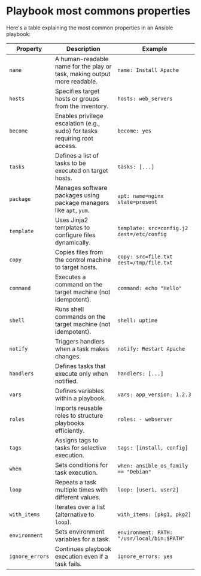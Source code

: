 # Playbook most commons properties 

Here's a table explaining the most common properties in an Ansible playbook:  

| **Property**   | **Description** | **Example** |
|--------------|---------------|------------|
| `name` | A human-readable name for the play or task, making output more readable. | `name: Install Apache` |
| `hosts` | Specifies target hosts or groups from the inventory. | `hosts: web_servers` |
| `become` | Enables privilege escalation (e.g., sudo) for tasks requiring root access. | `become: yes` |
| `tasks` | Defines a list of tasks to be executed on target hosts. | `tasks: [...]` |
| `package` | Manages software packages using package managers like `apt`, `yum`. | `apt: name=nginx state=present` |
| `template` | Uses Jinja2 templates to configure files dynamically. | `template: src=config.j2 dest=/etc/config` |
| `copy` | Copies files from the control machine to target hosts. | `copy: src=file.txt dest=/tmp/file.txt` |
| `command` | Executes a command on the target machine (not idempotent). | `command: echo "Hello"` |
| `shell` | Runs shell commands on the target machine (not idempotent). | `shell: uptime` |
| `notify` | Triggers handlers when a task makes changes. | `notify: Restart Apache` |
| `handlers` | Defines tasks that execute only when notified. | `handlers: [...]` |
| `vars` | Defines variables within a playbook. | `vars: app_version: 1.2.3` |
| `roles` | Imports reusable roles to structure playbooks efficiently. | `roles: - webserver` |
| `tags` | Assigns tags to tasks for selective execution. | `tags: [install, config]` |
| `when` | Sets conditions for task execution. | `when: ansible_os_family == "Debian"` |
| `loop` | Repeats a task multiple times with different values. | `loop: [user1, user2]` |
| `with_items` | Iterates over a list (alternative to `loop`). | `with_items: [pkg1, pkg2]` |
| `environment` | Sets environment variables for a task. | `environment: PATH: "/usr/local/bin:$PATH"` |
| `ignore_errors` | Continues playbook execution even if a task fails. | `ignore_errors: yes` |